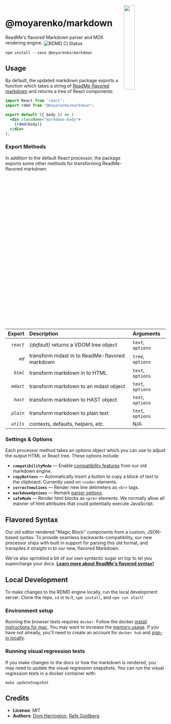 <img align="right" width="26%" src="https://owlbert.io/images/owlberts-png/Reading.psd.png">

@moyarenko/markdown
===

ReadMe's flavored Markdown parser and MDX rendering engine. <img align=center src=https://github.com/readmeio/markdown/workflows/CI/badge.svg alt="RDMD CI Status">

```
npm install --save @moyarenko/markdown
```

## Usage

By default, the updated markdown package exports a function which takes a string of [ReadMe-flavored markdown](https://docs.readme.com/rdmd/docs/syntax-extensions) and returns a tree of React components:

```jsx
import React from 'react';
import rdmd from "@moyarenko/markdown";

export default ({ body }) => (
  <div className="markdown-body">
    {rdmd(body)}
  </div>
);
```

### Export Methods

In addition to the default React processor, the package exports some other methods for transforming ReadMe-flavored markdown:

| Export  | Description                                    | Arguments       |
| -------:|:---------------------------------------------- |:--------------- |
|*`react`*|_(default)_ returns a VDOM tree object          |`text`, `options`|
|*`md`*   | transform mdast in to ReadMe-flavored markdown |`tree`, `options`|
|*`html`* | transform markdown in to HTML                  |`text`, `options`|
|*`mdast`*| transform markdown to an mdast object          |`text`, `options`|
|*`hast`* | transform markdown to HAST object              |`text`, `options`|
|*`plain`*| transform markdown to plain text               |`text`, `options`|
|*`utils`*| contexts, defaults, helpers, etc.              | N/A             |

### Settings & Options

Each processor method takes an options object which you can use to adjust the output HTML or React tree. These options include:

- **`compatibilityMode`** — Enable [compatibility features](https://github.com/readmeio/api-explorer/issues/668) from our old markdown engine.
- **`copyButtons`** — Automatically insert a button to copy a block of text to the clipboard. Currently used on `<code>` elements.
- **`correctnewlines`** — Render new line delimeters as `<br>` tags.
- **`markdownOptions`** — Remark [parser options](https://github.com/remarkjs/remark/tree/main/packages/remark-stringify#processorusestringify-options).
- **`safeMode`** — Render html blocks as `<pre>` elements. We normally allow all manner of html attributes that could potentially execute JavaScript. 

## Flavored Syntax

Our old editor rendered "Magic Block" components from a custom, JSON-based syntax. To provide seamless backwards-compatibility, our new processor ships with built in support for parsing this old format, and transpiles it straight in to our new, flavored Markdown.

We've also sprinkled a bit of our own syntactic sugar on top to let you supercharge your docs. [**Learn more about ReadMe's flavored syntax!**](https://docs.readme.com/rdmd/docs/syntax-extensions)

## Local Development

To make changes to the RDMD engine locally, run the local development server. Clone the repo, `cd` in to it, `npm install`, and `npm run start`!

### Environment setup

Running the browser tests requires `docker`. Follow the docker [install instructions for mac](https://docs.docker.com/docker-for-mac/install/). You may want to increase the [memory usage](https://docs.docker.com/docker-for-mac/#resources). If you have not already, you'll need to create an account for `docker hub` and [sign-in locally](https://docs.docker.com/docker-for-mac/#docker-hub).

### Running visual regression tests

If you make changes to the docs or how the markdown is rendered, you may need to update the visual regression snapshots. You can run the visual regression tests in a docker container with:

```
make updateSnapshot
```

## Credits

- **License**: MIT
- **Authors**: [Dom Harrington](https://github.com/domharrington/), [Rafe Goldberg](https://github.com/rafegoldberg)
